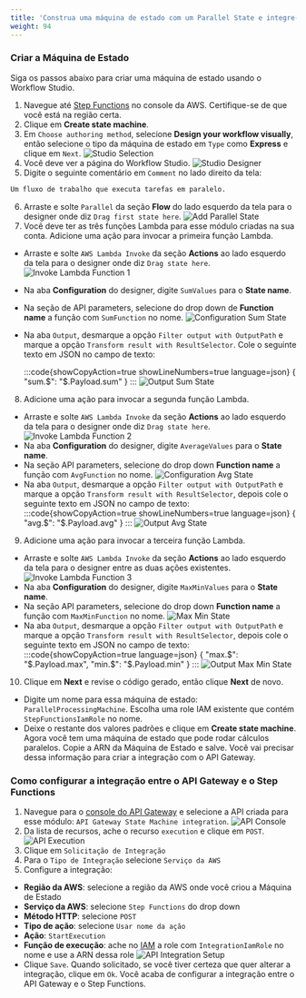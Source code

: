 ```yaml
---
title: 'Construa uma máquina de estado com um Parallel State e integre-a com o API Gateway'
weight: 94
---
```


### Criar a Máquina de Estado

Siga os passos abaixo para criar uma máquina de estado usando o Workflow Studio.

1. Navegue até [Step Functions](https://console.aws.amazon.com/states/home) no console da AWS. Certifique-se de que você está na região certa.
2. Clique em **Create state machine**.
3. Em `Choose authoring method`, selecione **Design your workflow visually**, então selecione o tipo da máquina de estado em `Type` como **Express** e clique em `Next`.
   ![Studio Selection](/static/img/module-7/studio-selection.png)
4. Você deve ver a página do Workflow Studio.
   ![Studio Designer](/static/img/module-7/studio-designer.png)
5. Digite o seguinte comentário em `Comment` no lado direito da tela: 

```bash
Um fluxo de trabalho que executa tarefas em paralelo.
```

6. Arraste e solte `Parallel` da seção **Flow** do lado esquerdo da tela para o designer onde diz `Drag first state here`.
   ![Add Parallel State](/static/img/module-7/add-parallel-state.png)
7. Você deve ter as três funções Lambda para esse módulo criadas na sua conta. Adicione uma ação para invocar a primeira função Lambda.

- Arraste e solte `AWS Lambda Invoke` da seção **Actions** ao lado esquerdo da tela para o designer onde diz `Drag state here`.
  ![Invoke Lambda Function 1](/static/img/module-7/lambda-invoke-function1.png)
- Na aba **Configuration** do designer, digite `SumValues` para o **State name**. 
- Na seção de API parameters, selecione do drop down de **Function name** a função com `SumFunction` no nome.
  ![Configuration Sum State](/static/img/module-7/configuration-sum-state.png)
- Na aba `Output`, desmarque a opção `Filter output with OutputPath` e marque a opção `Transform result with ResultSelector`. Cole o seguinte texto em JSON no campo de texto:

  :::code{showCopyAction=true showLineNumbers=true language=json}
  { "sum.$": "$.Payload.sum" }
  :::
  ![Output Sum State](/static/img/module-7/output-sum-state.png)

8. Adicione uma ação para invocar a segunda função Lambda.

- Arraste e solte `AWS Lambda Invoke` da seção **Actions** ao lado esquerdo da tela para o designer onde diz `Drag state here`.
  ![Invoke Lambda Function 2](/static/img/module-7/lambda-invoke-function2.png)
- Na aba **Configuration** do designer, digite `AverageValues` para o **State name**.
- Na seção API parameters, selecione do drop down **Function name** a função com `AvgFunction` no nome.
  ![Configuration Avg State](/static/img/module-7/configuration-avg-state.png)
- Na aba `Output`, desmarque a opção `Filter output with OutputPath` e marque a opção `Transform result with ResultSelector`, depois cole o seguinte texto em JSON no campo de texto:
  :::code{showCopyAction=true showLineNumbers=true language=json}
  { "avg.$": "$.Payload.avg" }
  :::
  ![Output Avg State](/static/img/module-7/output-avg-state.png)

9. Adicione uma ação para invocar a terceira função Lambda.

- Arraste e solte `AWS Lambda Invoke` da seção **Actions** ao lado esquerdo da tela para o designer entre as duas ações existentes.
  ![Invoke Lambda Function 3](/static/img/module-7/lambda-invoke-function3.png)
- Na aba **Configuration** do designer, digite `MaxMinValues` para o **State name**.
- Na seção API parameters, selecione do drop down **Function name** a função com `MaxMinFunction` no nome.
  ![Max Min State](/static/img/module-7/configuration-maxmin-state.png)
- Na aba `Output`, desmarque a opção `Filter output with OutputPath` e marque a opção `Transform result with ResultSelector`, depois cole o seguinte texto em JSON no campo de texto:
:::code{showCopyAction=true language=json}
{
"max.$": "$.Payload.max",
"min.$": "$.Payload.min"
}
:::
  ![Output Max Min State](/static/img/module-7/output-maxmin-state.png)

10. Clique em **Next** e revise o código gerado, então clique **Next** de novo.

- Digite um nome para essa máquina de estado: `ParallelProcessingMachine`. Escolha uma role IAM existente que contém `StepFunctionsIamRole` no nome.
- Deixe o restante dos valores padrões e clique em **Create state machine**.
  Agora você tem uma máquina de estado que pode rodar cálculos paralelos. Copie a ARN da Máquina de Estado e salve. Você vai precisar dessa informação para criar a integração com o API Gateway.

### Como configurar a integração entre o API Gateway e o Step Functions

1. Navegue para o [console do API Gateway](https://console.aws.amazon.com/apigateway/home) e selecione a API criada para esse módulo: `API Gateway State Machine integration`.
   ![API Console](/static/img/module-7/api-console.png)
2. Da lista de recursos, ache o recurso `execution` e clique em `POST`.
   ![API Execution](/static/img/module-7/pt-br/api-execution.png)
3. Clique em `Solicitação de Integração`
4. Para o `Tipo de Integração` selecione `Serviço da AWS`
5. Configure a integração:

- **Região da AWS**: selecione a região da AWS onde você criou a Máquina de Estado
- **Serviço da AWS**: selecione `Step Functions` do drop down
- **Método HTTP**: selecione `POST`
- **Tipo de ação**: selecione `Usar nome da ação`
- **Ação**: `StartExecution`
- **Função de execução**: ache no [IAM](https://console.aws.amazon.com/iamv2/home) a role com `IntegrationIamRole` no nome e use a ARN dessa role
  ![API Integration Setup](/static/img/module-7/pt-br/api-integration-setup.png)
- Clique `Save`. Quando solicitado, se você tiver certeza que quer alterar a integração, clique em `Ok`.
  Você acaba de configurar a integração entre o API Gateway e o Step Functions.
